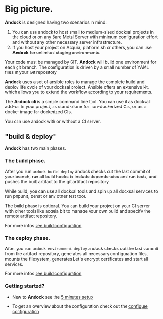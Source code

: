 # Big picture.

<b>Andock</b> is designed having two scenarios in mind:

1. You can use andock to host small to medium-sized docksal projects in the cloud or on any Bare Metal Server with minimum configuration effort and without any other necessary server infrastructure. 
2. If you host your project on Acquia, platform.sh or others, you can use <b>Andock</b> for unlimited staging environments.

Your code must be managed by GIT. <b>Andock</b> will build one environment for each git branch. The configuration is driven by a small number of YAML files in your Git repository

<b>Andock</b> uses a set of ansible roles to manage the complete build and deploy life cycle of your docksal project. Ansible offers an extensive kit, which allows you to extend the workflow according to your requirements. 

The <b>Andock cli</b> is a simple command line tool. You can use it as docksal add-on in your project, as stand-alone for non-dockerized CIs, or as a docker image for dockerized CIs. 

You can use andock with or without a CI server.

## "build &amp; deploy"
<b>Andock</b> has two main phases.

### The build phase.
After you run `andock build deploy` andock checks out the last commit of your branch, run all build hooks to include dependencies and run tests, and pushes the built artifact to the git artifact repository.

While build, you can use all docksal tools and spin up all docksal services to run phpunit, behat or any other test tool.

The build phase is optional. You can build your project on your CI server with other tools like acquia blt to manage your own build and specify the remote artifact repository.

For more infos [see build configuration](../configuration/build.md)

### The deploy phase.
After you run `andock environment deploy` andock checks out the last commit from the artifact repository, generates all necessary configuration files, mounts the filesystem, generates Let's encrypt certificates and start all services.
 
For more infos [see build configuration](../configuration/environment.md)
### Getting started?
* New to <b>Andock</b>   see the [5 minutes setup](../getting-started/docksal.md)

* To get an overview about the configuration check out the 
[configure configuration](../configuration/andock.md) 


